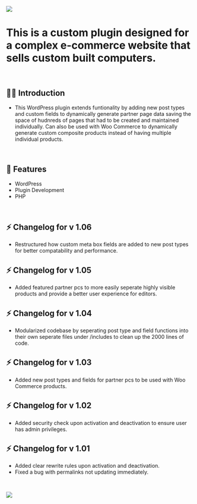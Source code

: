 ![](https://wpwebdevelopment.com/wp-content/uploads/2021/12/artesian-partners-cpt-clip.jpg)

# This is a custom plugin designed for a complex e-commerce website that sells custom built computers. 

<br>


## 🙋‍♂️ Introduction 

- This WordPress plugin extends funtionality by adding new post types and custom fields to dynamically generate partner page data saving the space of hudnreds of pages that had to be created and maintained individually. Can also be used with Woo Commerce to dynamically generate custom composite products instead of having multiple individual products.


<br>

## 📜 Features
- WordPress
- Plugin Development
- PHP
<br>

## ⚡ Changelog for v 1.06
- Restructured how custom meta box fields are added to new post types for better compatability and performance.
## ⚡ Changelog for v 1.05
- Added featured partner pcs to more easily seperate highly visible products and provide a better user experience for editors.
## ⚡ Changelog for v 1.04
- Modularized codebase by seperating post type and field functions into their own seperate files under /includes to clean up the 2000 lines of code.
## ⚡ Changelog for v 1.03
- Added new post types and fields for partner pcs to be used with Woo Commerce products.
## ⚡ Changelog for v 1.02
- Added security check upon activation and deactivation to ensure user has admin privileges.
## ⚡ Changelog for v 1.01
- Added clear rewrite rules upon activation and deactivation.
- Fixed a bug with permalinks not updating immediately.


<br>

![](https://wpwebdevelopment.com/wp-content/uploads/2021/12/artesian-partners-cpt-clip2.jpg)

